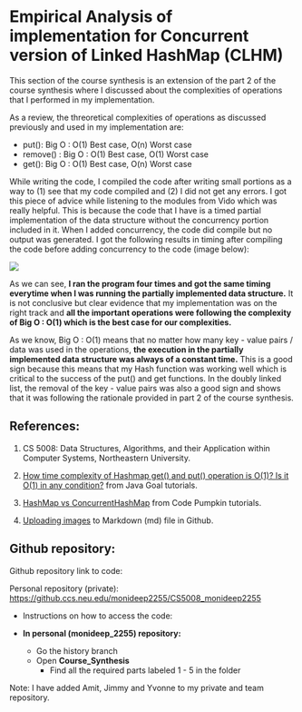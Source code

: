 # Empirical Analysis of implementation for Concurrent version of Linked HashMap (CLHM)

This section of the course synthesis is an extension of the part 2 of the course synthesis where I discussed about the complexities of operations that I performed in my implementation.

As a review, the threoretical complexities of operations as discussed previously and used in my implementation are:

- put(): Big O : O(1) Best case, O(n) Worst case
- remove() : Big O : O(1) Best case, O(1) Worst case
- get(): Big O : O(1) Best case, O(n) Worst case

While writing the code, I compiled the code after writing small portions as a way to (1) see that my code compiled and (2) I did not get any errors. I got this piece of advice while listening to the modules from Vido which was really helpful. This is because the code that I have is a timed partial implementation of the data structure without the concurrency portion included in it. When I added concurrency, the code did compile but no output was generated. I got the following results in timing after compiling the code before adding concurrency to the code (image below):


<img src="https://github.ccs.neu.edu/monideep2255/CS5008_monideep2255/blob/history/Course_Synthesis/Images/16.png"> 


As we can see, **I ran the program four times and got the same timing everytime when I was running the partially implemented data structure.** It is not conclusive but clear evidence that my implementation was on the right track and **all the important operations were following the complexity of Big O : O(1) which is the best case for our complexities.**

As we know, Big O : O(1) means that no matter how many key - value pairs / data was used in the operations, **the execution in the partially implemented data structure was always of a constant time.** This is a good sign because this means that my Hash function was working well which is critical to the success of the put() and get functions. In the doubly linked list, the removal of the key - value pairs was also a good sign and shows that it was following the rationale provided in part 2 of the course  synthesis.

## References:

1. CS 5008: Data Structures, Algorithms, and their Application within Computer Systems, Northeastern University.

2. [How time complexity of Hashmap get() and put() operation is O(1)? Is it O(1) in any condition?](https://javabypatel.blogspot.com/2015/10/time-complexity-of-hashmap-get-and-put-operation.html#:~:text=Hashmap%20put%20and%20get%20operation,'%20always%2C%20In%20this%20case.) from Java Goal tutorials.

3. [HashMap vs ConcurrentHashMap](https://codepumpkin.com/hashtable-vs-synchronizedmap-vs-concurrenthashmap/) from Code Pumpkin tutorials.

4. [Uploading images](https://github.community/t/how-do-you-put-images-on-the-readme-md-file/576/15) to Markdown (md) file in Github.

## Github repository: 

Github repository link to code: 

Personal repository (private): https://github.ccs.neu.edu/monideep2255/CS5008_monideep2255

- Instructions on how to access the code:

 - **In personal (monideep_2255) repository:**
    - Go the history branch
    - Open **Course_Synthesis**
        - Find all the required parts labeled 1 - 5 in the folder

Note: I have added Amit, Jimmy and Yvonne to my private and team repository. 